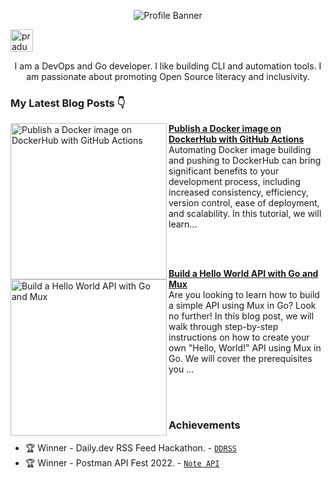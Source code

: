 <p align="center"><img alt="Profile Banner" src="https://user-images.githubusercontent.com/51878265/205508670-e28ff604-6c94-4435-ad29-140638333ead.png"></p>

<p align="left"> <a href="https://twitter.com/intent/follow?screen_name=pradumna_saraf" target="blank"><img src="https://user-images.githubusercontent.com/51878265/223411118-0a9d8731-315c-40fb-88d5-8e6db369a773.png" height="36" alt="pradumna_saraf"/></a></p>

<div align="center">
  
I am a DevOps and Go developer. I like building CLI and automation tools. I am passionate about promoting Open Source literacy and inclusivity.
  
</div>

### My Latest Blog Posts 👇
<!-- HASHNODE_BLOG:START -->
<p align="left">
<a href="https://blog.pradumnasaraf.dev/dockerhub-githubactions" title="Publish a Docker image on DockerHub with GitHub Actions"><img src="https://cdn.hashnode.com/res/hashnode/image/upload/v1679344142742/25c940d9-8914-4659-8a03-172d3a0b37f1.png" alt="Publish a Docker image on DockerHub with GitHub Actions" width="250px" align="left" /></a>
<a href="https://blog.pradumnasaraf.dev/dockerhub-githubactions" title="Publish a Docker image on DockerHub with GitHub Actions"><strong>Publish a Docker image on DockerHub with GitHub Actions</strong></a>
<br/> Automating Docker image building and pushing to DockerHub can bring significant benefits to your development process, including increased consistency, efficiency, version control, ease of deployment, and scalability.  
In this tutorial, we will learn... </p> <br/> <br/>
<p align="left">
<a href="https://blog.pradumnasaraf.dev/go-api-with-mux" title="Build a Hello World API with Go and Mux"><img src="https://cdn.hashnode.com/res/hashnode/image/upload/v1678293815435/875b06b2-9892-4881-bc79-00de07f15c4c.png" alt="Build a Hello World API with Go and Mux" width="250px" align="left" /></a>
<a href="https://blog.pradumnasaraf.dev/go-api-with-mux" title="Build a Hello World API with Go and Mux"><strong>Build a Hello World API with Go and Mux</strong></a>
<br/> Are you looking to learn how to build a simple API using Mux in Go? Look no further! In this blog post, we will walk through step-by-step instructions on how to create your own "Hello, World!" API using Mux in Go. We will cover the prerequisites you ... </p> <br/> <br/>
<!-- HASHNODE_BLOG:END -->

### Achievements

- 🏆 Winner - Daily.dev RSS Feed Hackathon. - [`DDRSS`](https://github.com/Pradumnasaraf/DDRSS)           
- 🏆 Winner - Postman API Fest 2022. - [`Note API`](https://github.com/Pradumnasaraf/Postman-API-Fest-22)      
